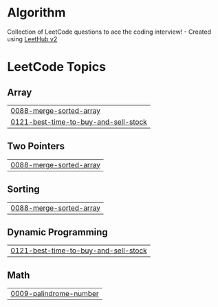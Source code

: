 # Algorithm
Collection of LeetCode questions to ace the coding interview! - Created using [LeetHub v2](https://github.com/arunbhardwaj/LeetHub-2.0)

<!---LeetCode Topics Start-->
# LeetCode Topics
## Array
|  |
| ------- |
| [0088-merge-sorted-array](https://github.com/hansun-hub/Algorithm/tree/master/0088-merge-sorted-array) |
| [0121-best-time-to-buy-and-sell-stock](https://github.com/hansun-hub/Algorithm/tree/master/0121-best-time-to-buy-and-sell-stock) |
## Two Pointers
|  |
| ------- |
| [0088-merge-sorted-array](https://github.com/hansun-hub/Algorithm/tree/master/0088-merge-sorted-array) |
## Sorting
|  |
| ------- |
| [0088-merge-sorted-array](https://github.com/hansun-hub/Algorithm/tree/master/0088-merge-sorted-array) |
## Dynamic Programming
|  |
| ------- |
| [0121-best-time-to-buy-and-sell-stock](https://github.com/hansun-hub/Algorithm/tree/master/0121-best-time-to-buy-and-sell-stock) |
## Math
|  |
| ------- |
| [0009-palindrome-number](https://github.com/hansun-hub/Algorithm/tree/master/0009-palindrome-number) |
<!---LeetCode Topics End-->